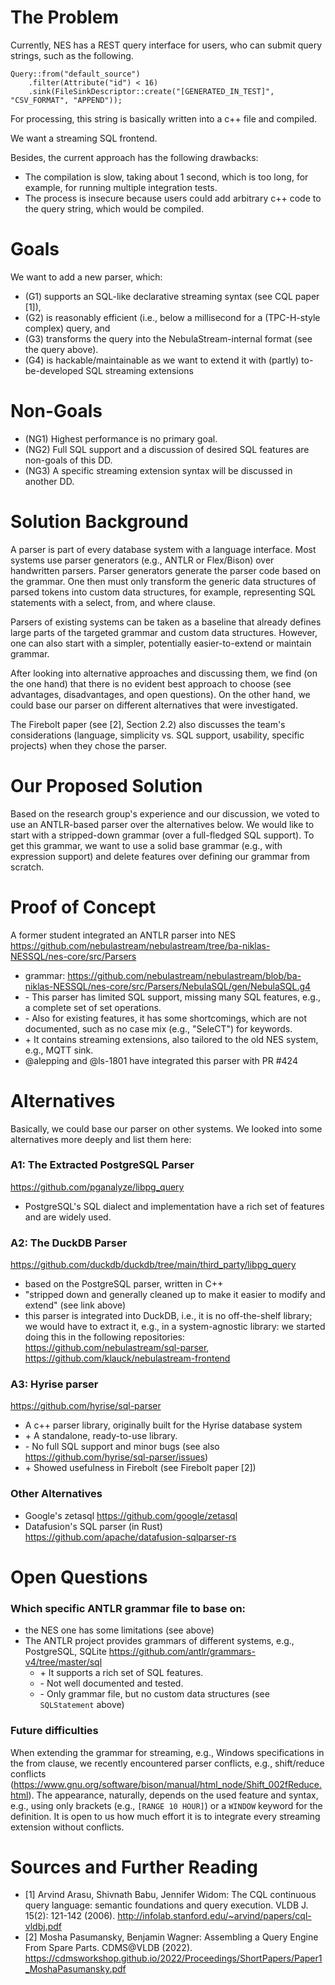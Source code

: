 # The Problem
Currently, NES has a REST query interface for users, who can submit query strings, such as the following.
```
Query::from("default_source")
    .filter(Attribute("id") < 16)
    .sink(FileSinkDescriptor::create("[GENERATED_IN_TEST]", "CSV_FORMAT", "APPEND"));
```

For processing, this string is basically written into a c++ file and compiled.

We want a streaming SQL frontend.

Besides, the current approach has the following drawbacks:
- The compilation is slow, taking about 1 second, which is too long, for example, for running multiple integration tests.
- The process is insecure because users could add arbitrary c++ code to the query string, which would be compiled.

# Goals
We want to add a new parser, which:
- (G1) supports an SQL-like declarative streaming syntax (see CQL paper [1]),
- (G2) is reasonably efficient (i.e., below a millisecond for a (TPC-H-style complex) query, and
- (G3) transforms the query into the NebulaStream-internal format (see the query above).
- (G4) is hackable/maintainable as we want to extend it with (partly) to-be-developed SQL streaming extensions

# Non-Goals
- (NG1) Highest performance is no primary goal.
- (NG2) Full SQL support and a discussion of desired SQL features are non-goals of this DD.
- (NG3) A specific streaming extension syntax will be discussed in another DD.

# Solution Background
A parser is part of every database system with a language interface.
Most systems use parser generators (e.g., ANTLR or Flex/Bison) over handwritten parsers.
Parser generators generate the parser code based on the grammar.
One then must only transform the generic data structures of parsed tokens into custom data structures, for example, representing SQL statements with a select, from, and where clause.

Parsers of existing systems can be taken as a baseline that already defines large parts of the targeted grammar and custom data structures.
However, one can also start with a simpler, potentially easier-to-extend or maintain grammar.

After looking into alternative approaches and discussing them, we find (on the one hand) that there is no evident best approach to choose (see advantages, disadvantages, and open questions).
On the other hand, we could base our parser on different alternatives that were investigated.

The Firebolt paper (see [2], Section 2.2) also discusses the team's considerations (language, simplicity vs. SQL support, usability, specific projects) when they chose the parser.


# Our Proposed Solution
Based on the research group's experience and our discussion, we voted to use an ANTLR-based parser over the alternatives below.
We would like to start with a stripped-down grammar (over a full-fledged SQL support).
To get this grammar, we want to use a solid base grammar (e.g., with expression support) and delete features over defining our grammar from scratch.

# Proof of Concept
A former student integrated an ANTLR parser into NES https://github.com/nebulastream/nebulastream/tree/ba-niklas-NESSQL/nes-core/src/Parsers
- grammar: https://github.com/nebulastream/nebulastream/blob/ba-niklas-NESSQL/nes-core/src/Parsers/NebulaSQL/gen/NebulaSQL.g4
-  \- This parser has limited SQL support, missing many SQL features, e.g., a complete set of set operations.
-  \- Also for existing features, it has some shortcomings, which are not documented, such as no case mix (e.g., "SeleCT") for keywords.
-  \+ It contains streaming extensions, also tailored to the old NES system, e.g., MQTT sink.
- @alepping and @ls-1801 have integrated this parser with PR #424

# Alternatives
Basically, we could base our parser on other systems.
We looked into some alternatives more deeply and list them here:

### A1: The Extracted PostgreSQL Parser
https://github.com/pganalyze/libpg_query
- PostgreSQL's SQL dialect and implementation have a rich set of features and are widely used.

### A2: The DuckDB Parser
https://github.com/duckdb/duckdb/tree/main/third_party/libpg_query
- based on the PostgreSQL parser, written in C++
- "stripped down and generally cleaned up to make it easier to modify and extend" (see link above)
- this parser is integrated into DuckDB, i.e., it is no off-the-shelf library; we would have to extract it, e.g., in a system-agnostic library: we started doing this in the following repositories: https://github.com/nebulastream/sql-parser, https://github.com/klauck/nebulastream-frontend

### A3: Hyrise parser
https://github.com/hyrise/sql-parser
- A c++ parser library, originally built for the Hyrise database system
- \+ A standalone, ready-to-use library.
- \- No full SQL support and minor bugs (see also https://github.com/hyrise/sql-parser/issues)
- \+ Showed usefulness in Firebolt (see Firebolt paper [2])

### Other Alternatives
- Google's zetasql https://github.com/google/zetasql
- Datafusion's SQL parser (in Rust) https://github.com/apache/datafusion-sqlparser-rs

# Open Questions
### Which specific ANTLR grammar file to base on:
- the NES one has some limitations (see above)
- The ANTLR project provides grammars of different systems, e.g., PostgreSQL, SQLite  https://github.com/antlr/grammars-v4/tree/master/sql
    -  \+ It supports a rich set of SQL features.
    -  \- Not well documented and tested.
    -  \- Only grammar file, but no custom data structures (see `SQLStatement` above)

### Future difficulties
When extending the grammar for streaming, e.g., Windows specifications in the from clause, we recently encountered parser conflicts, e.g., shift/reduce conflicts (https://www.gnu.org/software/bison/manual/html_node/Shift_002fReduce.html).
The appearance, naturally, depends on the used feature and syntax, e.g., using only brackets (e.g., `[RANGE 10 HOUR]`) or a `WINDOW` keyword for the definition.
It is open to us how much effort it is to integrate every streaming extension without conflicts.


# Sources and Further Reading
- [1] Arvind Arasu, Shivnath Babu, Jennifer Widom: The CQL continuous query language: semantic foundations and query execution. VLDB J. 15(2): 121-142 (2006).
  http://infolab.stanford.edu/~arvind/papers/cql-vldbj.pdf
- [2] Mosha Pasumansky, Benjamin Wagner: Assembling a Query Engine From Spare Parts. CDMS@VLDB (2022).
  https://cdmsworkshop.github.io/2022/Proceedings/ShortPapers/Paper1_MoshaPasumansky.pdf

